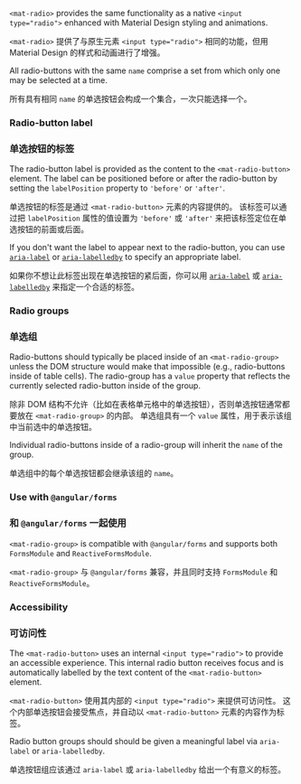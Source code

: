 `<mat-radio>` provides the same functionality as a native `<input type="radio">` enhanced with
Material Design styling and animations.

`<mat-radio>` 提供了与原生元素 `<input type="radio">` 相同的功能，但用 Material Design 的样式和动画进行了增强。

<!-- example(radio-overview) -->

All radio-buttons with the same `name` comprise a set from which only one may be selected at a time.

所有具有相同 `name` 的单选按钮会构成一个集合，一次只能选择一个。

### Radio-button label

### 单选按钮的标签

The radio-button label is provided as the content to the `<mat-radio-button>` element. The label can
be positioned before or after the radio-button by setting the `labelPosition` property to `'before'`
or `'after'`.

单选按钮的标签是通过 `<mat-radio-button>` 元素的内容提供的。
该标签可以通过把 `labelPosition` 属性的值设置为 `'before'` 或 `'after'` 来把该标签定位在单选按钮的前面或后面。 

If you don't want the label to appear next to the radio-button, you can use
[`aria-label`](https://www.w3.org/TR/wai-aria/states_and_properties#aria-label) or
[`aria-labelledby`](https://www.w3.org/TR/wai-aria/states_and_properties#aria-labelledby) to
specify an appropriate label.

如果你不想让此标签出现在单选按钮的紧后面，你可以用 [`aria-label`](https://www.w3.org/TR/wai-aria/states_and_properties#aria-label) 或 
[`aria-labelledby`](https://www.w3.org/TR/wai-aria/states_and_properties#aria-labelledby) 来指定一个合适的标签。

### Radio groups

### 单选组

Radio-buttons should typically be placed inside of an `<mat-radio-group>` unless the DOM structure
would make that impossible (e.g., radio-buttons inside of table cells). The radio-group has a
`value` property that reflects the currently selected radio-button inside of the group.

除非 DOM 结构不允许（比如在表格单元格中的单选按钮），否则单选按钮通常都要放在 `<mat-radio-group>` 的内部。
单选组具有一个 `value` 属性，用于表示该组中当前选中的单选按钮。

Individual radio-buttons inside of a radio-group will inherit the `name` of the group.

单选组中的每个单选按钮都会继承该组的 `name`。

### Use with `@angular/forms`

### 和 `@angular/forms` 一起使用

`<mat-radio-group>` is compatible with `@angular/forms` and supports both `FormsModule`
and `ReactiveFormsModule`.

`<mat-radio-group>` 与 `@angular/forms` 兼容，并且同时支持 `FormsModule` 和 `ReactiveFormsModule`。

### Accessibility

### 可访问性

The `<mat-radio-button>` uses an internal `<input type="radio">` to provide an accessible experience.
This internal radio button receives focus and is automatically labelled by the text content of the
`<mat-radio-button>` element.

`<mat-radio-button>` 使用其内部的 `<input type="radio">` 来提供可访问性。
这个内部单选按钮会接受焦点，并自动以 `<mat-radio-button>` 元素的内容作为标签。

Radio button groups should should be given a meaningful label via `aria-label` or `aria-labelledby`.

单选按钮组应该通过 `aria-label` 或 `aria-labelledby` 给出一个有意义的标签。
